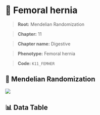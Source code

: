 # 🧪 Femoral hernia

> **Root:** Mendelian Randomization

> **Chapter:** 11  

> **Chapter name:** Digestive

> **Phenotype:** Femoral hernia  

> **Code:** `K11_FEMHER`

## 🧬 Mendelian Randomization  

<img src="/MR/Figures/Forward/K11_FEMHER.png"/>

## 📊 Data Table

<CsvTableMRF src="/MR_Data/Forward/K11_FEMHER.csv"/>
